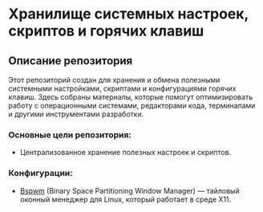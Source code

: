# Хранилище системных настроек, скриптов и горячих клавиш

## Описание репозитория

Этот репозиторий создан для хранения и обмена полезными системными настройками, скриптами и конфигурациями горячих клавиш. Здесь собраны материалы, которые помогут оптимизировать работу с операционными системами, редакторами кода, терминалами и другими инструментами разработки.

### Основные цели репозитория:

- Централизованное хранение полезных настроек и скриптов.

### Конфигурации:

- [Bspwm](./bspwm/README.md) (Binary Space Partitioning Window Manager) — тайловый оконный менеджер для Linux, который работает в среде X11.
